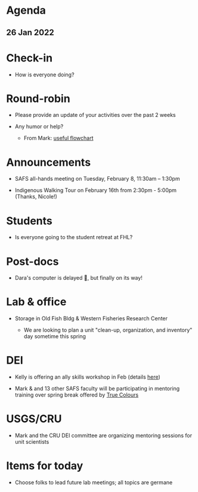 # Agenda

## 26 Jan 2022


# Check-in

* How is everyone doing?


# Round-robin

* Please provide an update of your activities over the past 2 weeks

* Any humor or help?
    * From Mark: [useful flowchart](https://twitter.com/social_brains/status/1485483019087454209)


# Announcements

* SAFS all-hands meeting on Tuesday, February 8, 11:30am – 1:30pm 

* Indigenous Walking Tour on February 16th from 2:30pm - 5:00pm (Thanks, Nicole!)


# Students

* Is everyone going to the student retreat at FHL?


# Post-docs

* Dara's computer is delayed 🙁, but finally on its way!


# Lab & office

* Storage in Old Fish Bldg & Western Fisheries Research Center

    - We are looking to plan a unit "clean-up, organization, and inventory" day sometime this spring


# DEI

* Kelly is offering an ally skills workshop in Feb (details [here](https://docs.google.com/forms/d/e/1FAIpQLScKcBpirLIGyUfOFfkItlSheh776yyRbrOOx6QTJbvxsZeJjg/viewform))

* Mark & and 13 other SAFS faculty will be participating in mentoring training over spring break offered by [True Colours](https://www.truecolorsintl.com/)
 

# USGS/CRU

* Mark and the CRU DEI committee are organizing mentoring sessions for unit scientists


# Items for today

* Choose folks to lead future lab meetings; all topics are germane
